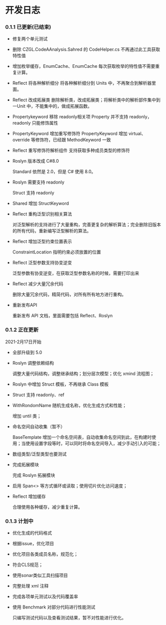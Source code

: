 # 开发日志



### 0.1.1 已更新(已结束)

* 修复两个单元测试

* 删除 CZGL.CodeAAnalysis.Sahred 的 CodeHelper.cs
  不再通过此工具获取特性值

* 增加枚举缓存，EnumCache、EnumCache<T>
  每次获取枚举的特性值不需要重复计算。

* Reflect  将各种解析细分
  将各种解析细分到 Units 中，不再聚合到解析器里面。

* Reflect 改成拓展类
  删除解析类，改成拓展类；将解析类中的解析部件集中到一Unit 中，不能集中的，做成拓展函数。

* Propertykeyword 移除 readonly相关项
  Property 并不支持 readonly，readonly 只能修饰属性
  
* PropertyKeyword 增加重写修饰符
  PropertyKeyword 增加 virtual、override 等修饰符，已经跟 MethodKeyword 一致

* Reflect 重写修饰符解析组件
  支持获取多种成员类型的修饰符
  
* Roslyn 版本改成 C#8.0

  Standard 依然是 2.0，但是 C# 使用 8.0。

* Roslyn 需要支持 readonly

  Struct 支持 readonly

* Shared 增加 StructKeyword

* Reflect 重构泛型识别相关算法

  对泛型解析的支持进行了大量重构，完善更复杂的解析算法；完全删除旧版本的所有代码，重新编写泛型解析的算法。

* Reflect 增加泛型约束位置表示

  ConstraintLocation 指明约束必须放置的位置

* Reflect 泛型参数支持协变逆变

  泛型参数有协变逆变，在获取泛型参数名称的时候，需要打印出来
  
* Reflect 减少大量冗余代码

  删除大量冗余代码，精简代码，对所有所有地方进行重构。

* 重新发布API

  重新发布 API 文档，里面需要包括 Reflect、Roslyn



### 0.1.2 正在更新

2021-2月17日开始

* 全部升级到 5.0

* Roslyn 调整依赖结构

  调整大量代码结构，调整继承结构；划分层次模型；优化 xmind 流程图；

* Roslyn 中增加 Struct 模板，不再继承 Class 模板

* Struct 支持 readonly、ref

* WithRondomName 随机生成名称，优化生成方式和性能；

  增加 until 类；

* 命名空间自动收集（暂不）

  BaseTemplate 增加一个命名空间表，自动收集命名空间到此，在构建时使用；当使用设置字段等时，可以同时将命名空间导入，减少手动引入的可能；

* 数组类型/泛型类型也要测试

* 完成拓展模块

  完成 Roslyn 拓展模块


* 启用 Span<> 等方式循环或读取；使用切片优化访问速度；

* Reflect 增加缓存

  合理使用各种缓存，减少重复计算。

  

### 0.1.3 计划中

* 优化生成的代码格式

* 根据issue，优化项目
* 优化项目各类成员名称，规范化；
* 符合CLS规范；
* 使用sonar类似工具扫描项目
* 完整处理 xml 注释

* 完成各项单元测试以及代码覆盖率

* 使用 Benchmark 对部分代码进行性能测试

   只编写测试代码以及查看测试结果，暂不对性能进行优化。


